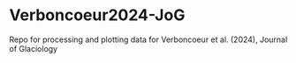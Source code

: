 # Verboncoeur2024-JoG
Repo for processing and plotting data for Verboncoeur et al. (2024), Journal of Glaciology

